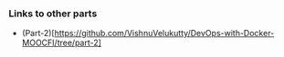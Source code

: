 ### Links to other parts 

- (Part-2)[https://github.com/VishnuVelukutty/DevOps-with-Docker-MOOCFI/tree/part-2]
